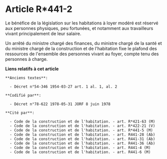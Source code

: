 # Article R*441-2

Le bénéfice de la législation sur les habitations à loyer modéré est réservé aux personnes physiques, peu fortunées, et
notamment aux travailleurs vivant principalement de leur salaire.

Un arrêté du ministre chargé des finances, du ministre chargé de la santé et du ministre chargé de la construction et de
l'habitation fixe le plafond des ressources de l'ensemble des personnes vivant au foyer, compte tenu des personnes à charge.

**Liens relatifs à cet article**

	**Anciens textes**:

	  - Décret n°54-346 1954-03-27 art. 1 al. 1, al. 2

	**Codifié par**:

	  - Décret n°78-622 1978-05-31 JORF 8 juin 1978

	**Cité par**:

	  - Code de la construction et de l'habitation. - art. R*421-63 (M)
	  - Code de la construction et de l'habitation. - art. R*422-21 (V)
	  - Code de la construction et de l'habitation. - art. R*441-5 (M)
	  - Code de la construction et de l'habitation. - art. R441-28 (Ab)
	  - Code de la construction et de l'habitation. - art. R441-31 (Ab)
	  - Code de la construction et de l'habitation. - art. R441-36 (Ab)
	  - Code de la construction et de l'habitation. - art. R441-4 (M)
	  - Code de la construction et de l'habitation. - art. R441-6 (M)

